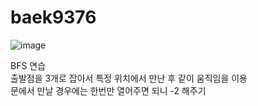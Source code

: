 # baek9376   
   
![image](https://user-images.githubusercontent.com/48464681/117264018-cb568980-ae8d-11eb-84fb-df45b6f2a85a.png)

    
     
     
BFS 연습   
출발점을 3개로 잡아서 특정 위치에서 만난 후 같이 움직임을 이용   
문에서 만날 경우에는 한번만 열어주면 되니 -2 해주기
